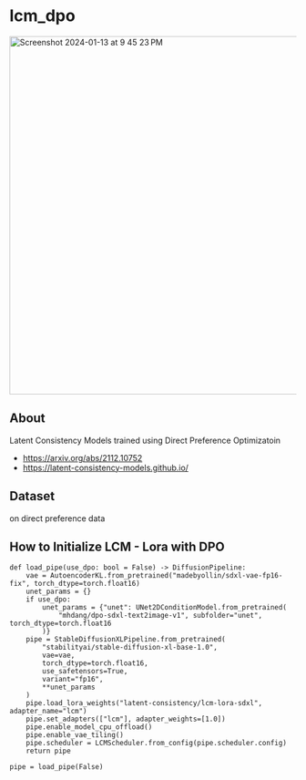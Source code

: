 # lcm_dpo
<img width="629" alt="Screenshot 2024-01-13 at 9 45 23 PM" src="https://github.com/catherinelee274/lcm_dpo/assets/14174625/d10d164c-eb91-478f-8783-2d1f2d42a08e">

## About 

Latent Consistency Models trained using Direct Preference Optimizatoin
- https://arxiv.org/abs/2112.10752
- https://latent-consistency-models.github.io/

## Dataset 
on direct preference data 

## How to Initialize LCM - Lora with DPO
```
def load_pipe(use_dpo: bool = False) -> DiffusionPipeline:
    vae = AutoencoderKL.from_pretrained("madebyollin/sdxl-vae-fp16-fix", torch_dtype=torch.float16)
    unet_params = {}
    if use_dpo:
        unet_params = {"unet": UNet2DConditionModel.from_pretrained(
            "mhdang/dpo-sdxl-text2image-v1", subfolder="unet", torch_dtype=torch.float16
        )}
    pipe = StableDiffusionXLPipeline.from_pretrained(
        "stabilityai/stable-diffusion-xl-base-1.0",
        vae=vae,
        torch_dtype=torch.float16,
        use_safetensors=True,
        variant="fp16",
        **unet_params
    )
    pipe.load_lora_weights("latent-consistency/lcm-lora-sdxl", adapter_name="lcm")
    pipe.set_adapters(["lcm"], adapter_weights=[1.0])
    pipe.enable_model_cpu_offload()
    pipe.enable_vae_tiling()
    pipe.scheduler = LCMScheduler.from_config(pipe.scheduler.config)
    return pipe

pipe = load_pipe(False)
```
